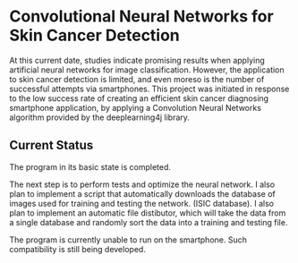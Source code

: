 # Convolutional Neural Networks for Skin Cancer Detection

At this current date, studies indicate promising results when applying artificial neural networks for image classification. However, the application to skin cancer detection is limited, and even moreso is the number of successful attempts via smartphones. This project was initiated in response to the low success rate of creating an efficient skin cancer diagnosing smartphone application, by applying a Convolution Neural Networks algorithm provided by the deeplearning4j library.

## Current Status

The program in its basic state is completed.

The next step is to perform tests and optimize the neural network.
I also plan to implement a script that automatically downloads the database of images used for training and testing the network. (ISIC database).
I also plan to implement an automatic file distibutor, which will take the data from a single database and randomly sort the data into a training and testing file.

The program is currently unable to run on the smartphone. Such compatibility is still being developed.
